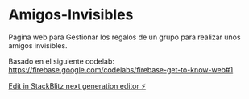 # Amigos-Invisibles

Pagina web para Gestionar los regalos de un grupo para realizar unos amigos invisibles. 

Basado en el siguiente codelab: https://firebase.google.com/codelabs/firebase-get-to-know-web#1


[Edit in StackBlitz next generation editor ⚡️](https://stackblitz.com/~/github.com/DanielRosiqueEgea/Amigos-Invisibles)
